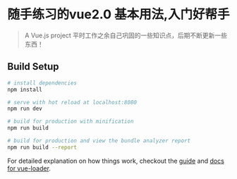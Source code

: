 # 随手练习的vue2.0 基本用法,入门好帮手

> A Vue.js project
平时工作之余自己巩固的一些知识点，后期不断更新一些东西！
## Build Setup

``` bash
# install dependencies
npm install

# serve with hot reload at localhost:8080
npm run dev

# build for production with minification
npm run build

# build for production and view the bundle analyzer report
npm run build --report
```

For detailed explanation on how things work, checkout the [guide](http://vuejs-templates.github.io/webpack/) and [docs for vue-loader](http://vuejs.github.io/vue-loader).
